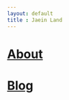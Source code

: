 ```yaml
---
layout: default
title : Jaein Land
---
```


<h1><a href="/about">About</a></h1>
<h1><a href="/blog">Blog</a></h1>



